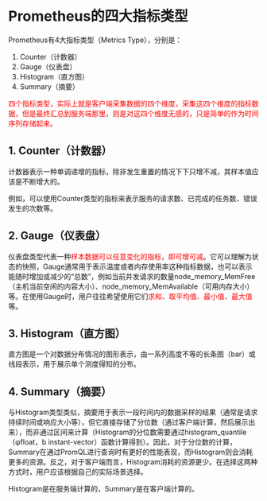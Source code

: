 # Prometheus的四大指标类型

Prometheus有4大指标类型（Metrics Type），分别是：

1. Counter（计数器）
2. Gauge（仪表盘）
3. Histogram（直方图）
4. Summary（摘要）

<font color=red>四个指标类型，实际上就是客户端采集数据的四个维度，采集这四个维度的指标数据，但是最终汇总到服务端那里，则是对这四个维度无感的，只是简单的作为时间序列存储起来。</font>

## 1. Counter（计数器）

计数器表示一种单调递增的指标，除非发生重置的情况下下只增不减，其样本值应该是不断增大的。

例如，可以使用Counter类型的指标来表示服务的请求数、已完成的任务数、错误发生的次数等。

## 2. Gauge（仪表盘）

仪表盘类型代表一种<font color=red>样本数据可以任意变化的指标，即可增可减</font>。它可以理解为状态的快照，Gauge通常用于表示温度或者内存使用率这种指标数据，也可以表示能随时增加或减少的“总数”，例如当前并发请求的数量node_memory_MemFree（主机当前空闲的内容大小）、node_memory_MemAvailable（可用内存大小）等。在使用Gauge时，用户往往希望使用它们<font color=red>求和、取平均值、最小值、最大值</font>等。

## 3. Histogram（直方图）

直方图是一个对数据分布情况的图形表示，由一系列高度不等的长条图（bar）或线段表示，用于展示单个测度得知的分布。

## 4. Summary（摘要）

与Histogram类型类似，摘要用于表示一段时间内的数据采样的结果（通常是请求持续时间或响应大小等），但它直接存储了分位数（通过客户端计算，然后展示出来），而非通过区间来计算（Histogram的分位数需要通过histogram_quantile（φfloat，b instant-vector）函数计算得到）。因此，对于分位数的计算，Summary在通过PromQL进行查询时有更好的性能表现，而Histogram则会消耗更多的资源。反之，对于客户端而言，Histogram消耗的资源更少。在选择这两种方式时，用户应该根据自己的实际场景选择。

Histogram是在服务端计算的，Summary是在客户端计算的。
